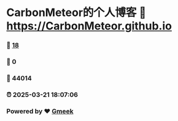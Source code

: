# CarbonMeteor的个人博客 :link: https://CarbonMeteor.github.io 
### :page_facing_up: [18](https://CarbonMeteor.github.io/tag.html) 
### :speech_balloon: 0 
### :hibiscus: 44014 
### :alarm_clock: 2025-03-21 18:07:06 
### Powered by :heart: [Gmeek](https://github.com/Meekdai/Gmeek)
